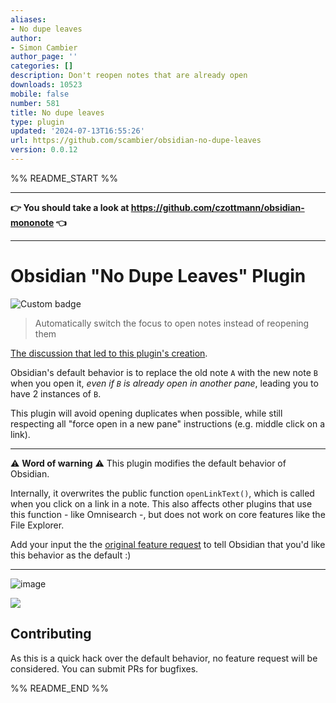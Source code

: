 ```yaml
---
aliases:
- No dupe leaves
author:
- Simon Cambier
author_page: ''
categories: []
description: Don't reopen notes that are already open
downloads: 10523
mobile: false
number: 581
title: No dupe leaves
type: plugin
updated: '2024-07-13T16:55:26'
url: https://github.com/scambier/obsidian-no-dupe-leaves
version: 0.0.12
---
```


%% README_START %%

***

**👉 You should take a look at https://github.com/czottmann/obsidian-mononote 👈**

***

# Obsidian "No Dupe Leaves" Plugin

![Custom badge](https://img.shields.io/endpoint?url=https%3A%2F%2Fscambier.xyz%2Fobsidian-endpoints%2Fno-dupe-leaves.json)

> Automatically switch the focus to open notes instead of reopening them

[The discussion that led to this plugin's creation](https://forum.obsidian.md/t/ide-style-navigation-tab-reuse-on-link-opening-tab-management/46671/2).

Obsidian's default behavior is to replace the old note `A` with the new note `B` when you open it,
_even if `B` is already open in another pane_, leading you to have 2 instances of `B`.

This plugin will avoid opening duplicates when possible, while still respecting all "force open in a new pane" instructions (e.g. middle click on a link).

---

⚠️ **Word of warning** ⚠️ This plugin modifies the default behavior of Obsidian.

Internally, it overwrites the public function `openLinkText()`, which is called when you click on a link in a note. This also affects other plugins that use this function - like Omnisearch -, but does not work on core features like the File Explorer.

Add your input the the [original feature request](https://forum.obsidian.md/t/ide-style-navigation-tab-reuse-on-link-opening-tab-management/46671) to tell Obsidian that you'd like this behavior as the default :)

---

![image](https://user-images.githubusercontent.com/3216752/206014202-16e23b60-979f-4680-aae3-66054d2f82d7.png)

![](https://raw.githubusercontent.com/scambier/obsidian-no-dupe-leaves/master/images/nodupes.gif)


## Contributing

As this is a quick hack over the default behavior, no feature request will be considered. You can submit PRs for bugfixes.


%% README_END %%